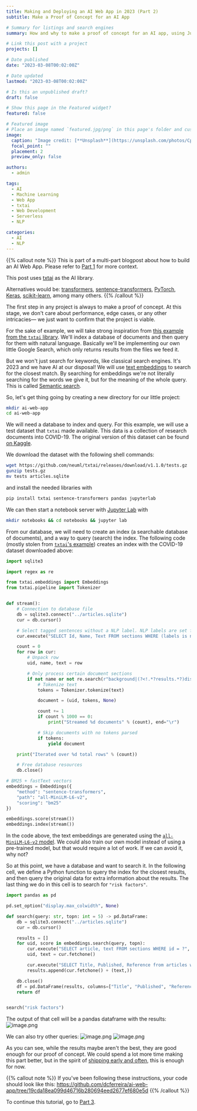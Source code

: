 ```yaml
---
title: Making and Deploying an AI Web App in 2023 (Part 2)
subtitle: Make a Proof of Concept for an AI App

# Summary for listings and search engines
summary: How and why to make a proof of concept for an AI app, using Jupyter Notebook.

# Link this post with a project
projects: []

# Date published
date: "2023-03-08T00:02:00Z"

# Date updated
lastmod: "2023-03-08T00:02:00Z"

# Is this an unpublished draft?
draft: false

# Show this page in the Featured widget?
featured: false

# Featured image
# Place an image named `featured.jpg/png` in this page's folder and customize its options here.
image:
  caption: "Image credit: [**Unsplash**](https://unsplash.com/photos/CpkOjOcXdUY)"
  focal_point: ""
  placement: 2
  preview_only: false

authors:
  - admin

tags:
  - AI
  - Machine Learning
  - Web App
  - txtai
  - Web Development
  - Serverless
  - NLP

categories:
  - AI
  - NLP
---
```


{{% callout note %}}
This is part of a multi-part blogpost about how to build an AI Web App.
Please refer to [Part 1](/post/2023-03-01-ai-web-app) for more context.

This post uses [txtai](https://neuml.github.io/txtai/) as the AI library.

Alternatives would be: [transformers](https://huggingface.co/docs/transformers/index), [sentence-transformers](https://www.sbert.net/), [PyTorch](https://pytorch.org/), [Keras](https://keras.io/), [scikit-learn](https://scikit-learn.org/stable/), among many others.
{{% /callout %}}

The first step in any project is always to make a proof of concept.
At this stage, we don't care about performance, edge cases, or any other intricacies—
we just want to confirm that the project is viable.

For the sake of example, we will take strong inspiration from [this example from the `txtai` library](https://github.com/neuml/txtai/blob/master/examples/03_Build_an_Embeddings_index_from_a_data_source.ipynb).
We'll index a database of documents and then query for them with natural language.
Basically we'll be implementing our own little Google Search, which only returns results from the files we feed it.

But we won't just search for keywords, like classical search engines.
It's 2023 and we have AI at our disposal!
We will use [text embeddings](https://en.wikipedia.org/wiki/Word_embedding) to search for the closest match.
By searching for embeddings we're not literally searching for the words we give it, but for the meaning of the whole query.
This is called [Semantic search](https://en.wikipedia.org/wiki/Semantic_search).

So, let's get thing going by creating a new directory for our little project:

```bash
mkdir ai-web-app
cd ai-web-app
```

We will need a database to index and query.
For this example, we will use a test dataset that `txtai` made available.
This data is a collection of research documents into COVID-19.
The original version of this dataset can be found [on Kaggle](https://www.kaggle.com/datasets/allen-institute-for-ai/CORD-19-research-challenge).

We download the dataset with the following shell commands:

```bash
wget https://github.com/neuml/txtai/releases/download/v1.1.0/tests.gz
gunzip tests.gz
mv tests articles.sqlite
```

and install the needed libraries with

```bash
pip install txtai sentence-transformers pandas jupyterlab
```

We can then start a notebook server with [Jupyter Lab](https://docs.jupyter.org/en/latest/) with

```bash
mkdir notebooks && cd notebooks && jupyter lab
```

From our database, we will need to create an index (a searchable database of
documents), and a way to query (search) the index.
The following code (mostly stolen from [`txtai`'s example](https://github.com/neuml/txtai/blob/master/examples/03_Build_an_Embeddings_index_from_a_data_source.ipynb))
creates an index with the COVID-19 dataset downloaded above:

```python
import sqlite3

import regex as re

from txtai.embeddings import Embeddings
from txtai.pipeline import Tokenizer


def stream():
    # Connection to database file
    db = sqlite3.connect("../articles.sqlite")
    cur = db.cursor()

    # Select tagged sentences without a NLP label. NLP labels are set for non-informative sentences.
    cur.execute("SELECT Id, Name, Text FROM sections WHERE (labels is null or labels NOT IN ('FRAGMENT', 'QUESTION')) AND tags is not null")

    count = 0
    for row in cur:
        # Unpack row
        uid, name, text = row

        # Only process certain document sections
        if not name or not re.search(r"background|(?<!.*?results.*?)discussion|introduction|reference", name.lower()):
            # Tokenize text
            tokens = Tokenizer.tokenize(text)

            document = (uid, tokens, None)

            count += 1
            if count % 1000 == 0:
                print("Streamed %d documents" % (count), end="\r")

            # Skip documents with no tokens parsed
            if tokens:
                yield document

    print("Iterated over %d total rows" % (count))

    # Free database resources
    db.close()

# BM25 + fastText vectors
embeddings = Embeddings({
    "method": "sentence-transformers",
    "path": "all-MiniLM-L6-v2",
    "scoring": "bm25"
})

embeddings.score(stream())
embeddings.index(stream())
```

In the code above, the text embeddings are generated using the [`all-MiniLM-L6-v2` model](https://huggingface.co/sentence-transformers/all-MiniLM-L6-v2).
We could also train our own model instead of using a pre-trained model, but that
would require a lot of work.
If we can avoid it, why not?

So at this point, we have a database and want to search it.
In the following cell, we define a Python function to query the index for the closest results, and then query the original data for extra information about the results.
The last thing we do in this cell is to search for `"risk factors"`.

```python
import pandas as pd

pd.set_option("display.max_colwidth", None)

def search(query: str, topn: int = 5) -> pd.DataFrame:
    db = sqlite3.connect("../articles.sqlite")
    cur = db.cursor()

    results = []
    for uid, score in embeddings.search(query, topn):
        cur.execute("SELECT article, text FROM sections WHERE id = ?", [uid])
        uid, text = cur.fetchone()

        cur.execute("SELECT Title, Published, Reference from articles where id = ?", [uid])
        results.append(cur.fetchone() + (text,))

    db.close()
    df = pd.DataFrame(results, columns=["Title", "Published", "Reference", "Match"])
    return df


search("risk factors")
```

The output of that cell will be a pandas dataframe with the results:
![image.png](/assets/ai-web-app/image_1674755971020_0.png)

We can also try other queries:
![image.png](/assets/ai-web-app/image_1674755993542_0.png)
![image.png](/assets/ai-web-app/image_1674756005367_0.png)

As you can see, while the results maybe aren't the best, they are good enough for our proof of concept.
We could spend a lot more time making this part better, but in the spirit of [shipping early and often](https://www.ycombinator.com/library/40-the-art-of-shipping-early-and-often), this is enough for now.

{{% callout note %}}
If you've been following these instructions, your code should look like this:
https://github.com/dcferreira/ai-web-app/tree/19cda18ea099d46716b280694eed2677ef680e5d
{{% /callout %}}

To continue this tutorial, go to [Part 3](/post/2023-03-03-ai-web-app).
